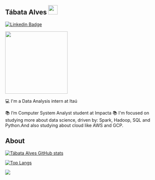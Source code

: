 
## Tábata Alves   <img src=https://github.com/TheDudeThatCode/TheDudeThatCode/blob/master/Assets/Earth.gif width="30">

[![Linkedin Badge](https://img.shields.io/badge/-LinkedIn-blue?style=flat-square&logo=Linkedin&logoColor=white&link=https://www.linkedin.com/in/tabataalvees//)](https://www.linkedin.com/in/tabataalvees//)

<img src="https://media.giphy.com/media/h408T6Y5GfmXBKW62l/giphy.gif" width="200"/>

:computer: I'm a Data Analysis intern at Itaú

:books: I’m Computer System Analyst student at Impacta
:books: I'm focused on studying more about data science, driven by: Spark, Hadoop, SQL and Python.And also studying about cloud like AWS and GCP.
 

## About

[![Tábata Alves GitHub stats](https://github-readme-stats.vercel.app/api?username=tabataalvees)](https://github.com/tabataalvees/github-readme-stats)

[![Top Langs](https://github-readme-stats.vercel.app/api/top-langs/?username=tabataalvees&layout=compact)](https://github.com/anuraghazra/github-readme-stats)

<img src="https://media.giphy.com/media/2gGEWrIGVioP6/giphy.gif"/>
